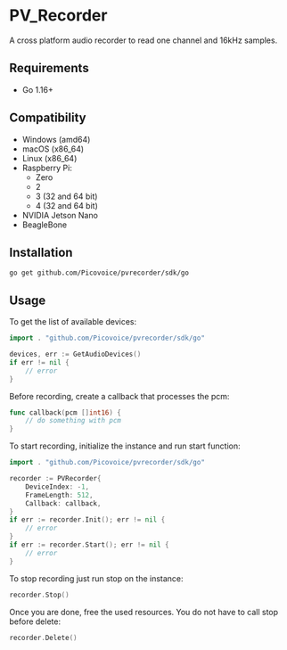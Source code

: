 # PV_Recorder

A cross platform audio recorder to read one channel and 16kHz samples.

## Requirements

- Go 1.16+

## Compatibility

- Windows (amd64)
- macOS (x86_64)
- Linux (x86_64)
- Raspberry Pi:
    - Zero
    - 2
    - 3 (32 and 64 bit)
    - 4 (32 and 64 bit)
- NVIDIA Jetson Nano
- BeagleBone

## Installation

```console
go get github.com/Picovoice/pvrecorder/sdk/go
```

## Usage

To get the list of available devices:

```go
import . "github.com/Picovoice/pvrecorder/sdk/go"

devices, err := GetAudioDevices()
if err != nil {
    // error
}
```

Before recording, create a callback that processes the pcm:

```go
func callback(pcm []int16) {
    // do something with pcm
}
```

To start recording, initialize the instance and run start function:

```go
import . "github.com/Picovoice/pvrecorder/sdk/go"

recorder := PVRecorder{
    DeviceIndex: -1,
    FrameLength: 512,
    Callback: callback,
}
if err := recorder.Init(); err != nil {
    // error
}
if err := recorder.Start(); err != nil {
    // error
}
```

To stop recording just run stop on the instance:

```go
recorder.Stop()
```

Once you are done, free the used resources. You do not have to call stop before delete:

```go
recorder.Delete()
```